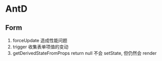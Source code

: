 # AntD

## Form
1. forceUpdate 造成性能问题
2. trigger 收集表单项值的变动
3. getDerivedStateFromProps return null 不会 setState, 但仍然会 render

## 